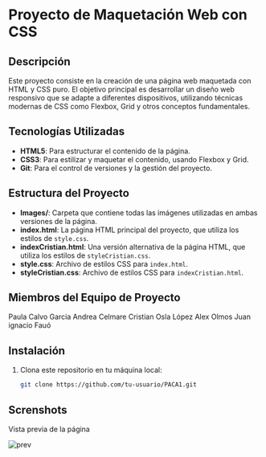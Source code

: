# Proyecto de Maquetación Web con CSS

## Descripción
Este proyecto consiste en la creación de una página web maquetada con HTML y CSS puro. El objetivo principal es desarrollar un diseño web responsivo que se adapte a diferentes dispositivos, utilizando técnicas modernas de CSS como Flexbox, Grid y otros conceptos fundamentales.

## Tecnologías Utilizadas
- **HTML5**: Para estructurar el contenido de la página.
- **CSS3**: Para estilizar y maquetar el contenido, usando Flexbox y Grid.
- **Git**: Para el control de versiones y la gestión del proyecto.

## Estructura del Proyecto

- **Images/**: Carpeta que contiene todas las imágenes utilizadas en ambas versiones de la página.
- **index.html**: La página HTML principal del proyecto, que utiliza los estilos de `style.css`.
- **indexCristian.html**: Una versión alternativa de la página HTML, que utiliza los estilos de `styleCristian.css`.
- **style.css**: Archivo de estilos CSS para `index.html`.
- **styleCristian.css**: Archivo de estilos CSS para `indexCristian.html`.

## Miembros del Equipo de Proyecto
Paula Calvo Garcia
Andrea Celmare
Cristian Osla López
Alex Olmos
Juan ignacio Fauó

## Instalación
1. Clona este repositorio en tu máquina local:
   ```bash
   git clone https://github.com/tu-usuario/PACA1.git

## Screnshots

Vista previa de la página 

![prev](https://github.com/user-attachments/assets/6c29779c-08f0-4a11-b1de-49b2deedd011)

